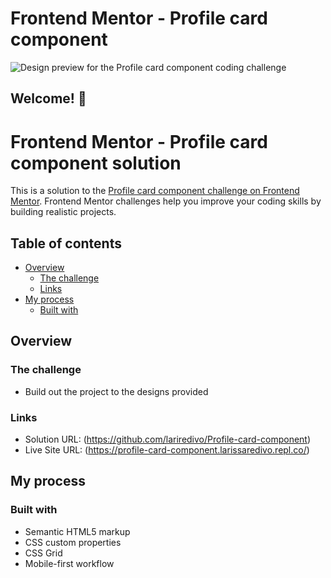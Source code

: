# Frontend Mentor - Profile card component

![Design preview for the Profile card component coding challenge](./design/desktop-preview.jpg)

## Welcome! 👋

# Frontend Mentor - Profile card component solution

This is a solution to the [Profile card component challenge on Frontend Mentor](https://www.frontendmentor.io/challenges/profile-card-component-cfArpWshJ). Frontend Mentor challenges help you improve your coding skills by building realistic projects. 

## Table of contents

- [Overview](#overview)
  - [The challenge](#the-challenge)
  - [Links](#links)
- [My process](#my-process)
  - [Built with](#built-with)

## Overview

### The challenge

- Build out the project to the designs provided

### Links

- Solution URL: (https://github.com/lariredivo/Profile-card-component)
- Live Site URL: (https://profile-card-component.larissaredivo.repl.co/)

## My process

### Built with

- Semantic HTML5 markup
- CSS custom properties
- CSS Grid
- Mobile-first workflow
